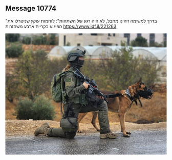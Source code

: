 ## Message 10774

"בדרך למשימה זיהינו מחבל, לא היה רגע של השתהות":
לוחמות עוקץ שניטרלו את הפיגוע בקריית ארבע משחזרות
https://www.idf.il/221263

![Photo](./10774/10774_photo.jpg)
